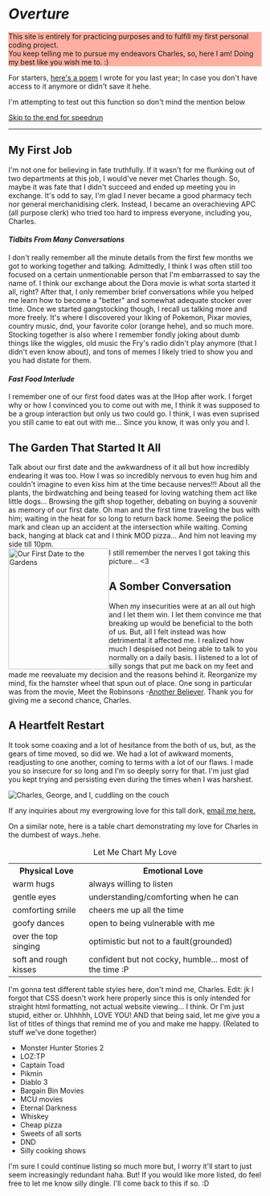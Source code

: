 <!DOCTYPE html>
<html>
<head>
<title>Expression of Love</title>
</head>
<body>

<h1><em>Overture</em></h1>
  <p style="background-color:rgba(255, 99, 71, 0.5);">This site is entirely for practicing purposes and to fulfill my first personal coding project.<br>You keep telling me to pursue my endeavors Charles, so, here I am! Doing my best like you wish me to. :)</p>
<p>For starters, <a href="https://docs.google.com/document/d/191P_yQpJmydxGjdaZpgR09Fm1Xd9V20BybSnXgOriXo/edit?usp=sharing">here's a poem</a> I wrote for you last year; In case you don't have access to it anymore or didn't save it hehe.
  <p>I'm attempting to test out this function so don't mind the mention below</p>
  <p><a href="#End">Skip to the end for speedrun</a></p>
<hr>
  
<h2 title="it's an awful place to work at and I suggest no one does it">My First Job</h2>
  <p>I'm not one for believing in fate truthfully. If it wasn't for me flunking out of two departments at this job, I would've never met Charles though. So, maybe it was fate that I didn't succeed and ended up meeting you in exchange. It's odd to say, I'm glad I never became a good pharmacy tech nor general merchanidising clerk. Instead, I became an overachieving APC (all purpose clerk) who tried too hard to impress everyone, including you, Charles.</p>

<h4><i>Tidbits From Many Conversations</i></h4>
  <p>I don't really remember all the minute details from the first few months we got to working together and talking. Admittedly, I think I was often still too focused on a certain unmentionable person that I'm embarrassed to say the name of. I think our exchange about the Dora movie is what sorta started it all, right? After that, I only remember brief conversations while you helped me learn how to become a "better" and somewhat adequate stocker over time. Once we started gangstocking though, I recall us talking more and more freely. It's where I discovered your liking of Pokemon, Pixar movies, country music, dnd, your favorite color (orange hehe), and so much more. Stocking together is also where I remember fondly joking about dumb things like the wiggles, old music the Fry's radio didn't play anymore (that I didn't even know about), and tons of memes I likely tried to show you and you had distate for them.</p>
 <h4><i>Fast Food Interlude</i></h4>
   <p>I remember one of our first food dates was at the IHop after work. I forget why or how I convinced you to come out with me, I think it was supposed to be a group interaction but only us two could go. I think, I was even suprised you still came to eat out with me... Since you know, it was only you and I.

<h2>The Garden That Started It All</h2>
  <p>Talk about our first date and the awkwardness of it all but how incredibly endearing it was too. How I was so incredibly nervous to even hug him and couldn't imagine to even kiss him at the time because nerves!!! About all the plants, the birdwatching and being teased for loving watching them act like little dogs... Browsing the gift shop together, debating on buying a souvenir as memory of our first date. Oh man and the first time traveling the bus with him; waiting in the heat for so long to return back home. Seeing the police mark and clean up an accident at the intersection while waiting. Coming back, hanging at black cat and I think MOD pizza... And him not leaving my side till 10pm. <br>
  <img src="https://drive.google.com/thumbnail?id=1PlbuROxsFuE_bw0XbChG24uRkCC2FcON" alt="Our First Date to the Gardens" width="200" height="240" style="float:left;"> I still remember the nerves I got taking this picture... <3
  </p>

<h2>A Somber Conversation</h2>
  <p>When my insecurities were at an all out high and I let them win. I let them convince me that breaking up would be beneficial to the both of us. But, all I felt instead was how detrimental it affected me. I realized how much I despised not being able to talk to you normally on a daily basis. I listened to a lot of silly songs that put me back on my feet and made me reevaluate my decision and the reasons behind it. Reorganize my mind, fix the hamster wheel that spun out of place. One song in particular was from the movie, Meet the Robinsons -<a href="https://youtu.be/a1xaTkFG2oY" target="_blank">Another Believer</a>. Thank you for giving me a second chance, Charles.</p>

<h2 id="End">A Heartfelt Restart</h2>
  <p>It took some coaxing and a lot of hesitance from the both of us, but, as the gears of time moved, so did we. We had a lot of awkward moments, readjusting to one another, coming to terms with a lot of our flaws. I made you so insecure for so long and I'm so deeply sorry for that. I'm just glad you kept trying and persisting even during the times when I was harshest.</p>
<img src="https://drive.google.com/thumbnail?id=1ijJfJBbGG9FIqDSYaMEqgU4uV7PIVhrP" alt="Charles, George, and I, cuddling on the couch">
   <p>If any inquiries about my evergrowing love for this tall dork, <a href=mailto:"flustered24@gmail.com">email me here.</a></p>
  <p>On a similar note, here is a table chart demonstrating my love for Charles in the dumbest of ways..hehe.</p>
  <table>
    <caption>Let Me Chart My Love</caption>
   <tr>
    <th>Physical Love</th>
    <th>Emotional Love</th>
    </tr>
    <tr>
    <td>warm hugs</td>
      <td>always willing to listen</td>
    </tr>
    <tr>
    <td>gentle eyes</td>
      <td>understanding/comforting when he can</td>
    </tr>
    <tr>
    <td>comforting smile</td>
      <td>cheers me up all the time</td>
    </tr>
    <tr>
      <td>goofy dances</td>
      <td>open to being vulnerable with me</td>
    </tr>
    <tr>
      <td>over the top singing</td>
      <td>optimistic but not to a fault(grounded)</td>
    </tr>
    <tr>
      <td>soft and rough kisses</td>
      <td>confident but not cocky, humble... most of the time :P</td>
    </tr>
  </table>
  <p>I'm gonna test different table styles here, don't mind me, Charles. Edit: jk I forgot that CSS doesn't work here properly since this is only intended for straight html formatting, not actual website viewing... I think. Or I'm just stupid, either or. Uhhhhh, LOVE YOU! AND that being said, let me give you a list of titles of things that remind me of you and make me happy. (Related to stuff we've done together)</p>
  <ul>
    <li>Monster Hunter Stories 2</li>
    <li>LOZ:TP</li>
    <li>Captain Toad</li>
    <li>Pikmin</li>
    <li>Diablo 3</li>
    <li>Bargain Bin Movies</li>
    <li>MCU movies</li>
    <li>Eternal Darkness</li>
    <li>Whiskey</li>
    <li>Cheap pizza</li>
    <li>Sweets of all sorts</li>
    <li>DND</li>
    <li>Silly cooking shows</li>
  </ul>
  <p>I'm sure I could continue listing so much more but, I worry it'll start to just seem increasingly redundant haha. But! If you would like more listed, do feel free to let me know silly dingle. I'll come back to this if so. :D</p>
  <!--I'm so bad at this I can't even figure out how to image map or if I can image map on github? have to keep trying-->
  
